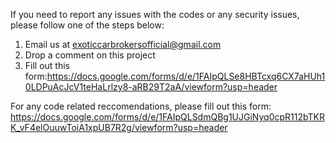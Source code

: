 If you need to report any issues with the codes or any security issues, please follow one of the steps below:

1. Email us at exoticcarbrokersofficial@gmail.com
2. Drop a comment on this project
3. Fill out this form:https://docs.google.com/forms/d/e/1FAIpQLSe8HBTcxq6CX7aHUh10LDPuAcJcV1teHaLrlzy8-aRB29T2aA/viewform?usp=header

For any code related reccomendations, please fill out this form: https://docs.google.com/forms/d/e/1FAIpQLSdmQBg1UJGiNyq0cpR112bTKRK_vF4elOuuwToiA1xpUB7R2g/viewform?usp=header
